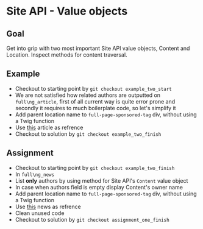 Site API - Value objects
========================

Goal
----
Get into grip with two most important Site API value objects, Content and Location. Inspect methods for content traversal.

Example
-------
* Checkout to starting point by `git checkout example_two_start`
* We are not satisfied how related authors are outputted on `full\ng_article`, first of all current way is quite error prone and secondly it requires to much boilerplate code, so let's simplify it
* Add parent location name to `full-page-sponsored-tag` div, without using a Twig function
* Use [this](http://127.0.0.1:8000/fitness/effective-training-techniques-isolation-vs-compound-movements) article as refrence
* Checkout to solution by `git checkout example_two_finish`

Assignment
----------
* Checkout to starting point by `git checkout example_two_finish`
* In `full\ng_news`
* List **only** authors by using method for Site API's `Content` value object
* In case when authors field is empty display Content's owner name
* Add parent location name to `full-page-sponsored-tag` div, without using a Twig function
* Use [this](http://127.0.0.1:8000/healthy-eating/we-neglect-this-factor-when-choosing-healthy-food) news as refrence
* Clean unused code
* Checkout to solution by `git checkout assignment_one_finish`
